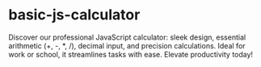 # basic-js-calculator
Discover our professional JavaScript calculator: sleek design, essential arithmetic (+, -, *, /), decimal input, and precision calculations. Ideal for work or school, it streamlines tasks with ease. Elevate productivity today!

